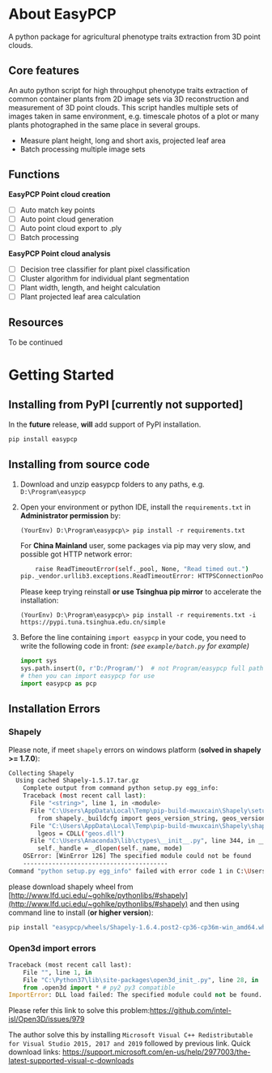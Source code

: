 # About EasyPCP
A python package for agricultural phenotype traits extraction from 3D point clouds.

## Core features

An auto python script for high throughput phenotype traits extraction of common container plants from 2D image sets via 3D reconstruction and measurement of 3D point clouds.
This script handles multiple sets of images taken in same environment, e.g. timescale photos of a plot or many plants photographed in the same place in several groups.

- Measure plant height, long and short axis, projected leaf area
- Batch processing multiple image sets

## Functions

**EasyPCP Point cloud creation**

* [ ] Auto match key points
* [ ] Auto point cloud generation
* [ ] Auto point cloud export to .ply
* [ ] Batch processing

**EasyPCP Point cloud analysis**

* [ ] Decision tree classifier for plant pixel classification
* [ ] Cluster algorithm for individual plant segmentation
* [ ] Plant width, length, and height calculation
* [ ] Plant projected leaf area calculation

## Resources

To be continued

# Getting Started

## Installing from PyPI [currently not supported]

In the **future** release, **will** add support of PyPI installation.

```bash
pip install easypcp
```

## Installing from source code

1. Download and unzip easypcp folders to any paths, e.g. `D:\Program\easypcp`

2. Open your environment or python IDE, install the `requirements.txt` in **Administrator permission** by:

   `(YourEnv) D:\Program\easypcp\> pip install -r requirements.txt`

   For **China Mainland** user, some packages via pip may very slow, and possible got HTTP network error:

   ```bash
       raise ReadTimeoutError(self._pool, None, "Read timed out.")
   pip._vendor.urllib3.exceptions.ReadTimeoutError: HTTPSConnectionPool(port=443): Read timed out.
   ```

   Please keep trying reinstall **or use Tsinghua pip mirror** to accelerate the installation:

   `(YourEnv) D:\Program\easypcp\> pip install -r requirements.txt -i https://pypi.tuna.tsinghua.edu.cn/simple`  

3. Before the line containing `import easypcp` in your code, you need to write the following code in front: *(see `example/batch.py` for example)*

   ```python
   import sys
   sys.path.insert(0, r'D:/Program/')  # not Program/easypcp full path
   # then you can import easypcp for use
   import easypcp as pcp
   ```

## Installation Errors

### Shapely

Please note, if meet `shapely` errors on windows platform (**solved in shapely >= 1.7.0**):

```bash
Collecting Shapely
  Using cached Shapely-1.5.17.tar.gz
    Complete output from command python setup.py egg_info:
    Traceback (most recent call last):
      File "<string>", line 1, in <module>
      File "C:\Users\AppData\Local\Temp\pip-build-mwuxcain\Shapely\setup.py", line 38, in <module>
        from shapely._buildcfg import geos_version_string, geos_version, \
      File "C:\Users\AppData\Local\Temp\pip-build-mwuxcain\Shapely\shapely\_buildcfg.py", line 200, in <module>
        lgeos = CDLL("geos.dll")
      File "C:\Users\Anaconda3\lib\ctypes\__init__.py", line 344, in __init__
        self._handle = _dlopen(self._name, mode)
    OSError: [WinError 126] The specified module could not be found
    ----------------------------------------
Command "python setup.py egg_info" failed with error code 1 in C:\Users\
```

please download shapely wheel from [http://www.lfd.uci.edu/~gohlke/pythonlibs/#shapely](http://www.lfd.uci.edu/~gohlke/pythonlibs/#shapely) and then using command line to install (**or higher version**):

```bash
pip install "easypcp/wheels/Shapely-1.6.4.post2-cp36-cp36m-win_amd64.whl"
```

### Open3d import errors

```python
Traceback (most recent call last):
	File "", line 1, in
	File "C:\Python37\lib\site-packages\open3d_init_.py", line 28, in
	from .open3d import * # py2 py3 compatible
ImportError: DLL load failed: The specified module could not be found.
```

Please refer this link to solve this problem:https://github.com/intel-isl/Open3D/issues/979

The author solve this by installing `Microsoft Visual C++ Redistributable for Visual Studio 2015, 2017 and 2019`  followed by previous link. Quick download links: https://support.microsoft.com/en-us/help/2977003/the-latest-supported-visual-c-downloads

